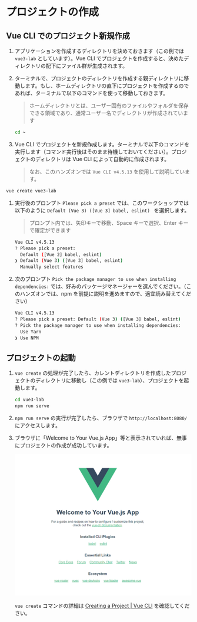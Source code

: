 # プロジェクトの作成

## Vue CLI でのプロジェクト新規作成

1. アプリケーションを作成するディレクトリを決めておきます（この例では `vue3-lab` としています）。Vue CLI でプロジェクトを作成すると、決めたディレクトリの配下にファイル群が生成されます。

1. ターミナルで、プロジェクトのディレクトリを作成する親ディレクトリに移動します。もし、ホームディレクトリの直下にプロジェクトを作成するのであれば、ターミナルで以下のコマンドを使って移動しておきます。

   > ホームディレクトリとは、ユーザー固有のファイルやフォルダを保存できる領域であり、通常ユーザー名でディレクトリが作成されています

   ```sh
   cd ~
   ```

1. Vue CLI でプロジェクトを新規作成します。ターミナルで以下のコマンドを実行します（コマンド実行後はそのまま待機しておいてください）。プロジェクトのディレクトリは Vue CLI によって自動的に作成されます。

   > なお、このハンズオンでは `Vue CLI v4.5.13` を使用して説明しています。

```sh
vue create vue3-lab
```

1. 実行後のプロンプト `Please pick a preset` では、このワークショップでは以下のように `Default (Vue 3) ([Vue 3] babel, eslint) ` を選択します。

   > プロンプト内では、矢印キーで移動、Space キーで選択、Enter キーで確定ができます

   ```sh
   Vue CLI v4.5.13
   ? Please pick a preset:
     Default ([Vue 2] babel, eslint)
   ❯ Default (Vue 3) ([Vue 3] babel, eslint)
     Manually select features
   ```

1. 次のプロンプト `Pick the package manager to use when installing dependencies:` では、好みのパッケージマネージャーを選んでください。（このハンズオンでは、npm を前提に説明を進めますので、適宜読み替えてください）

   ```sh
   Vue CLI v4.5.13
   ? Please pick a preset: Default (Vue 3) ([Vue 3] babel, eslint)
   ? Pick the package manager to use when installing dependencies:
     Use Yarn
   ❯ Use NPM
   ```

## プロジェクトの起動

1. `vue create` の処理が完了したら、カレントディレクトリを作成したプロジェクトのディレクトリに移動し（この例では `vue3-lab`）、プロジェクトを起動します。

   ```sh
   cd vue3-lab
   npm run serve
   ```

1. `npm run serve` の実行が完了したら、ブラウザで `http://localhost:8080/` にアクセスします。

1. ブラウザに「Welcome to Your Vue.js App」等と表示されていれば、無事にプロジェクトの作成が成功しています。

   ![vue-app](./images/vue-app.png)

   `vue create` コマンドの詳細は [Creating a Project \| Vue CLI](https://cli.vuejs.org/guide/creating-a-project.html) を確認してください。
